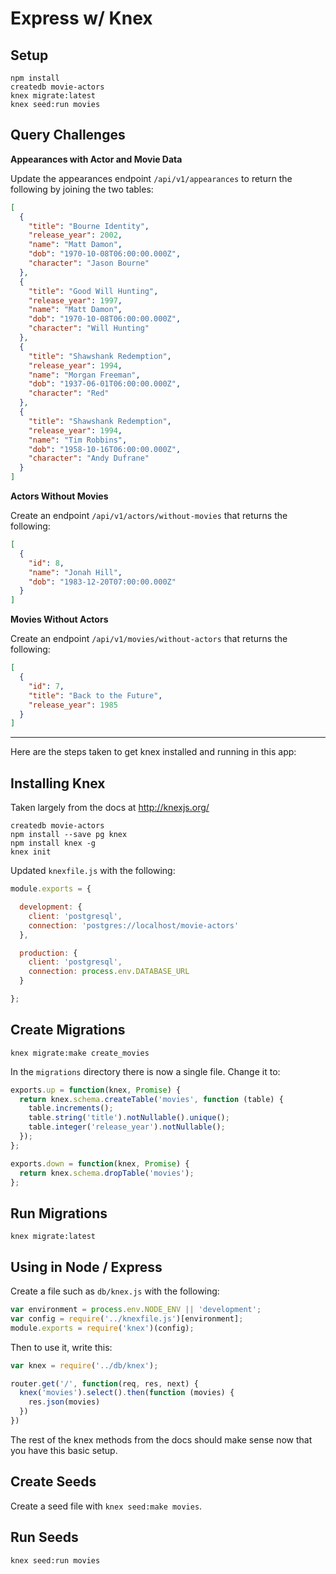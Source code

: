 # Express w/ Knex

## Setup

```
npm install
createdb movie-actors
knex migrate:latest
knex seed:run movies
```

## Query Challenges

**Appearances with Actor and Movie Data**

Update the appearances endpoint `/api/v1/appearances` to return the following by joining the two tables:

```json
[
  {
    "title": "Bourne Identity",
    "release_year": 2002,
    "name": "Matt Damon",
    "dob": "1970-10-08T06:00:00.000Z",
    "character": "Jason Bourne"
  },
  {
    "title": "Good Will Hunting",
    "release_year": 1997,
    "name": "Matt Damon",
    "dob": "1970-10-08T06:00:00.000Z",
    "character": "Will Hunting"
  },
  {
    "title": "Shawshank Redemption",
    "release_year": 1994,
    "name": "Morgan Freeman",
    "dob": "1937-06-01T06:00:00.000Z",
    "character": "Red"
  },
  {
    "title": "Shawshank Redemption",
    "release_year": 1994,
    "name": "Tim Robbins",
    "dob": "1958-10-16T06:00:00.000Z",
    "character": "Andy Dufrane"
  }
]
```

**Actors Without Movies**

Create an endpoint `/api/v1/actors/without-movies` that returns the following:

```json
[
  {
    "id": 8,
    "name": "Jonah Hill",
    "dob": "1983-12-20T07:00:00.000Z"
  }
]
```

**Movies Without Actors**

Create an endpoint `/api/v1/movies/without-actors` that returns the following:

```json
[
  {
    "id": 7,
    "title": "Back to the Future",
    "release_year": 1985
  }
]
```

---------

Here are the steps taken to get knex installed and running in this app:

## Installing Knex

Taken largely from the docs at http://knexjs.org/

```
createdb movie-actors
npm install --save pg knex
npm install knex -g
knex init
```

Updated `knexfile.js` with the following:

```js
module.exports = {

  development: {
    client: 'postgresql',
    connection: 'postgres://localhost/movie-actors'
  },

  production: {
    client: 'postgresql',
    connection: process.env.DATABASE_URL
  }

};
```

## Create Migrations

```
knex migrate:make create_movies
```

In the `migrations` directory there is now a single file.  Change it to:

```js
exports.up = function(knex, Promise) {
  return knex.schema.createTable('movies', function (table) {
    table.increments();
    table.string('title').notNullable().unique();
    table.integer('release_year').notNullable();
  });
};

exports.down = function(knex, Promise) {
  return knex.schema.dropTable('movies');
};
```

## Run Migrations

```
knex migrate:latest
```

## Using in Node / Express

Create a file such as `db/knex.js` with the following:

```js
var environment = process.env.NODE_ENV || 'development';
var config = require('../knexfile.js')[environment];
module.exports = require('knex')(config);
```

Then to use it, write this:

```js
var knex = require('../db/knex');

router.get('/', function(req, res, next) {
  knex('movies').select().then(function (movies) {
    res.json(movies)
  })
})
```

The rest of the knex methods from the docs should make sense now that you have this basic setup.

## Create Seeds

Create a seed file with `knex seed:make movies`.

## Run Seeds

```
knex seed:run movies
```
